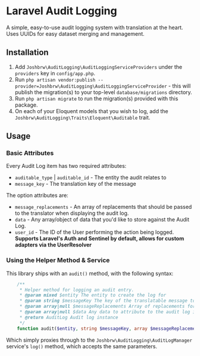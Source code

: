 # Laravel Audit Logging

A simple, easy-to-use audit logging system with translation at the heart. Uses UUIDs for easy dataset merging and management.

## Installation

1. Add `Joshbrw\AuditLogging\AuditLoggingServiceProviders` under the `providers` key in `config/app.php`.
2. Run `php artisan vendor:publish --provider=Joshbrw\AuditLogging\AuditLoggingServiceProvider` - this will publish the migration(s) to your top-level `database/migrations` directory.
3. Run `php artisan migrate` to run the migration(s) provided with this package.
4. On each of your Eloquent models that you wish to log, add the `Joshbrw\AuditLogging\Traits\Eloquent\Auditable` trait.

## Usage

### Basic Attributes

Every Audit Log item has two required attributes:

* `auditable_type` | `auditable_id` - The entity the audit relates to
* `message_key` - The translation key of the message

The option attributes are:

* `message_replacements` - An array of replacements that should be passed to the translator when displaying the audit log.
* `data` - Any array/object of data that you'd like to store against the Audit Log.
* `user_id` - The ID of the User performing the action being logged. **Supports Laravel's Auth and Sentinel by default, allows for custom adapters via the UserResolver** 

### Using the Helper Method & Service

This library ships with an `audit()` method, with the following syntax:

```php
    /**
     * Helper method for logging an audit entry.
     * @param mixed $entity The entity to create the log for
     * @param string $messageKey The key of the translatable message to use
     * @param array|null $messageReplacements Array of replacements for the message
     * @param array|null $data Any data to attribute to the audit log item
     * @return AuditLog Audit log instance
     */
    function audit($entity, string $messageKey, array $messageReplacements = null, array $data = null): AuditLog {
```

Which simply proxies through to the `Joshbrw\AuditLogging\AuditLogManager` service's `log()` method, which accepts the same parameters. 
